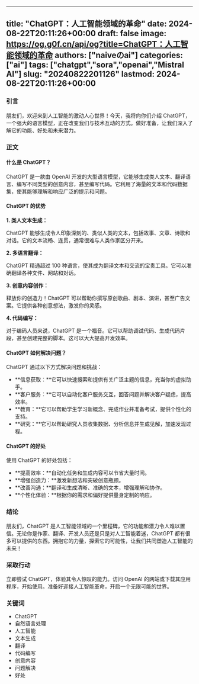 
---
title: "ChatGPT：人工智能领域的革命"
date: 2024-08-22T20:11:26+00:00
draft: false
image: https://og.g0f.cn/api/og?title=ChatGPT：人工智能领域的革命
authors: ["naiveのai"]
categories: ["ai"]
tags: ["chatgpt","sora","openai","Mistral AI"]
slug: "20240822201126"
lastmod: 2024-08-22T20:11:26+00:00
---
### 引言

朋友们，欢迎来到人工智能的激动人心世界！今天，我将向你们介绍 ChatGPT，一个强大的语言模型，正在改变我们与技术互动的方式。做好准备，让我们深入了解它的功能、好处和未来潜力。

### 正文

#### 什么是 ChatGPT？

ChatGPT 是一款由 OpenAI 开发的大型语言模型，它能够生成类人文本、翻译语言、编写不同类型的创意内容，甚至编写代码。它利用了海量的文本和代码数据集，使其能够理解和响应广泛的提示和问题。

#### ChatGPT 的优势

**1. 类人文本生成：**

ChatGPT 能够生成令人印象深刻的、类似人类的文本，包括故事、文章、诗歌和对话。它的文本流畅、连贯，通常很难与人类作家区分开来。

**2. 多语言翻译：**

ChatGPT 精通超过 100 种语言，使其成为翻译文本和交流的宝贵工具。它可以准确翻译各种文件、网站和对话。

**3. 创意内容创作：**

释放你的创造力！ChatGPT 可以帮助你撰写原创歌曲、剧本、演讲，甚至广告文案。它提供各种创意想法，激发你的灵感。

**4. 代码编写：**

对于编码人员来说，ChatGPT 是一个福音。它可以帮助调试代码、生成代码片段，甚至创建完整的脚本。这可以大大提高开发效率。

#### ChatGPT 如何解决问题？

ChatGPT 通过以下方式解决问题和挑战：

* **信息获取：**它可以快速搜索和提供有关广泛主题的信息，充当你的虚拟助手。
* **客户服务：**它可以自动化客户服务交互，回答问题并解决客户疑虑，提高效率。
* **教育：**它可以帮助学生学习新概念、完成作业并准备考试，提供个性化的支持。
* **研究：**它可以帮助研究人员收集数据、分析信息并生成见解，加速发现过程。

#### ChatGPT 的好处

使用 ChatGPT 的好处包括：

* **提高效率：**自动化任务和生成内容可以节省大量时间。
* **增强创造力：**激发新想法和突破创意瓶颈。
* **改善沟通：**翻译和生成清晰、准确的文本，增强理解和协作。
* **个性化体验：**根据你的需求和偏好提供量身定制的响应。

### 结论

朋友们，ChatGPT 是人工智能领域的一个里程碑，它的功能和潜力令人难以置信。无论你是作家、翻译、开发人员还是只是对人工智能着迷，ChatGPT 都有很多可以提供的东西。拥抱它的力量，探索它的可能性，让我们共同塑造人工智能的未来！

### 采取行动

立即尝试 ChatGPT，体验其令人惊叹的能力。访问 OpenAI 的网站或下载其应用程序，开始使用。准备好迎接人工智能革命，开启一个无限可能的世界。

### 关键词

* ChatGPT
* 自然语言处理
* 人工智能
* 文本生成
* 翻译
* 代码编写
* 创意内容
* 问题解决
* 好处